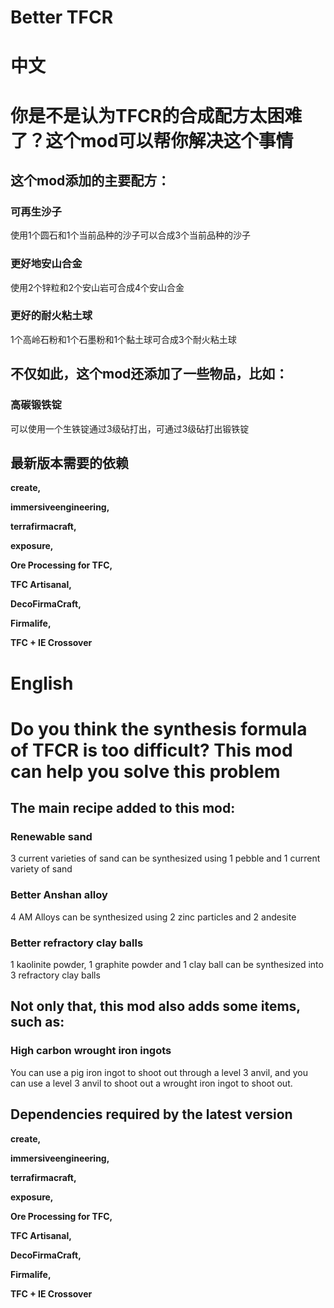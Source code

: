# Better TFCR

# 中文

# 你是不是认为TFCR的合成配方太困难了？这个mod可以帮你解决这个事情

## 这个mod添加的主要配方：

### 可再生沙子

使用1个圆石和1个当前品种的沙子可以合成3个当前品种的沙子

### 更好地安山合金

使用2个锌粒和2个安山岩可合成4个安山合金

### 更好的耐火粘土球

1个高岭石粉和1个石墨粉和1个黏土球可合成3个耐火粘土球

## 不仅如此，这个mod还添加了一些物品，比如：

### 高碳锻铁锭

可以使用一个生铁锭通过3级砧打出，可通过3级砧打出锻铁锭

## 最新版本需要的依赖

**create,**

**immersiveengineering,**

**terrafirmacraft,**

**exposure,**

**Ore Processing for TFC,**

**TFC Artisanal,**

**DecoFirmaCraft,**

**Firmalife,**

**TFC + IE Crossover**

# English

# Do you think the synthesis formula of TFCR is too difficult? This mod can help you solve this problem

## The main recipe added to this mod:

### Renewable sand

3 current varieties of sand can be synthesized using 1 pebble and 1 current variety of sand

### Better Anshan alloy

4 AM Alloys can be synthesized using 2 zinc particles and 2 andesite

### Better refractory clay balls

1 kaolinite powder, 1 graphite powder and 1 clay ball can be synthesized into 3 refractory clay balls

## Not only that, this mod also adds some items, such as:

### High carbon wrought iron ingots

You can use a pig iron ingot to shoot out through a level 3 anvil, and you can use a level 3 anvil to shoot out a wrought iron ingot to shoot out.

## Dependencies required by the latest version

**create,**

**immersiveengineering,**

**terrafirmacraft,**

**exposure,**

**Ore Processing for TFC,**

**TFC Artisanal,**

**DecoFirmaCraft,**

**Firmalife,**

**TFC + IE Crossover**